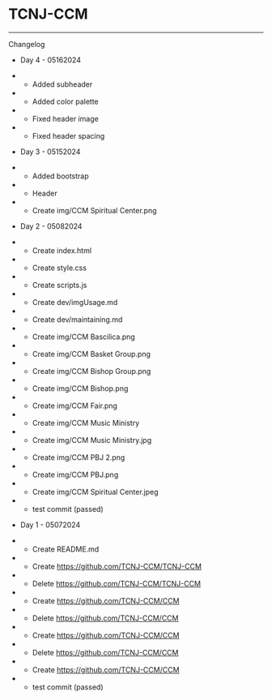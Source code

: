 # TCNJ-CCM

- - -
Changelog

- Day 4 - 05162024
- - Added subheader
- - Added color palette
- - Fixed header image
- - Fixed header spacing

- Day 3 - 05152024
- - Added bootstrap
- - Header
- - Create img/CCM Spiritual Center.png

- Day 2 - 05082024
- - Create index.html
- - Create style.css
- - Create scripts.js
- - Create dev/imgUsage.md
- - Create dev/maintaining.md
- - Create img/CCM Bascilica.png
- - Create img/CCM Basket Group.png
- - Create img/CCM Bishop Group.png
- - Create img/CCM Bishop.png
- - Create img/CCM Fair.png
- - Create img/CCM Music Ministry
- - Create img/CCM Music Ministry.jpg
- - Create img/CCM PBJ 2.png
- - Create img/CCM PBJ.png
- - Create img/CCM Spiritual Center.jpeg
- - test commit (passed)

- Day 1 - 05072024
- - Create README.md
- - Create <https://github.com/TCNJ-CCM/TCNJ-CCM>
- - Delete <https://github.com/TCNJ-CCM/TCNJ-CCM> <!-- pain. -->
- - Create <https://github.com/TCNJ-CCM/CCM>
- - Delete <https://github.com/TCNJ-CCM/CCM> <!-- pain. again. -->
- - Create <https://github.com/TCNJ-CCM/CCM>
- - Delete <https://github.com/TCNJ-CCM/CCM> <!-- are you kidding me -->
- - Create <https://github.com/TCNJ-CCM/CCM>
- - test commit (passed)
